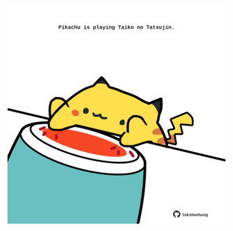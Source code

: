 <!-- built at 04/02/2022, 01:20:50 UTC -->
<p align="center">
  <img width="500" height="500" src="./ReadmeImage.svg">
</p>
